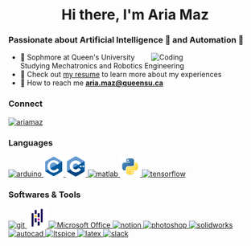 <h1 align="center">Hi there, I'm Aria Maz</h1>
<h3 align="left">Passionate about Artificial Intelligence 🧠 and Automation 🤖</h3>

<img align="right" alt="Coding" width="220" src="https://phoneky.co.uk/thumbs/screensavers/down/technology/digitalman_pyiqxoie.gif">

- 🦾 Sophmore at Queen's University Studying Mechatronics and Robotics Engineering
- 📄 Check out [my resume](https://drive.google.com/file/d/1_t35BvZotGZFW5WQBozmZqz24QxRmrEk/view?usp=sharing) to learn more about my experiences
- 📧 How to reach me **aria.maz@queensu.ca**

<h3 align="left">Connect</h3>
<p align="left">
<a href="https://linkedin.com/in/ariamaz" target="blank"><img align="center" src="https://raw.githubusercontent.com/rahuldkjain/github-profile-readme-generator/master/src/images/icons/Social/linked-in-alt.svg" alt="ariamaz" height="30" width="40" /></a>
</p>

<h3 align="left">Languages</h3>
<p align="left"> 
<a href="https://www.arduino.cc/" target="_blank" rel="noreferrer"> <img src="https://cdn.worldvectorlogo.com/logos/arduino-1.svg" alt="arduino" width="40" height="40"/> </a> 
<a href="https://www.cprogramming.com/" target="_blank" rel="noreferrer"> <img src="https://raw.githubusercontent.com/devicons/devicon/master/icons/c/c-original.svg" alt="c" width="40" height="40"/> </a> 
<a href="https://www.w3schools.com/cpp/" target="_blank" rel="noreferrer"> <img src="https://raw.githubusercontent.com/devicons/devicon/master/icons/cplusplus/cplusplus-original.svg" alt="cplusplus" width="40" height="40"/> </a> 
<a href="https://www.mathworks.com/" target="_blank" rel="noreferrer"> <img src="https://upload.wikimedia.org/wikipedia/commons/2/21/Matlab_Logo.png" alt="matlab" width="40" height="40"/> </a> 
<a href="https://www.python.org" target="_blank" rel="noreferrer"> <img src="https://raw.githubusercontent.com/devicons/devicon/master/icons/python/python-original.svg" alt="python" width="40" height="40"/> </a> 
<a href="https://www.tensorflow.org" target="_blank" rel="noreferrer"> <img src="https://www.vectorlogo.zone/logos/tensorflow/tensorflow-icon.svg" alt="tensorflow" width="40" height="40"/> </a> 
</p>

<h3 align="left">Softwares & Tools</h3>
<p align="left"> 
<a href="https://git-scm.com/" target="_blank" rel="noreferrer"> <img src="https://www.vectorlogo.zone/logos/git-scm/git-scm-icon.svg" alt="git" width="40" height="40"/> </a> 
<a href="https://pandas.pydata.org/" target="_blank" rel="noreferrer"> <img src="https://raw.githubusercontent.com/devicons/devicon/2ae2a900d2f041da66e950e4d48052658d850630/icons/pandas/pandas-original.svg" alt="pandas" width="40" height="40"/> </a> 
<a href="https://www.office.com/" target="_blank" rel="noreferrer"> <img src="https://upload.wikimedia.org/wikipedia/commons/thumb/5/5f/Microsoft_Office_logo_%282019%E2%80%93present%29.svg/1200px-Microsoft_Office_logo_%282019%E2%80%93present%29.svg.png" alt="Microsoft Office" width="40" height="40" /> </a> 
<a href="https://www.notion.so/" target="_blank" rel="noreferrer"> <img src="https://upload.wikimedia.org/wikipedia/commons/thumb/e/e9/Notion-logo.svg/800px-Notion-logo.svg.png?20220918151013" alt="notion" width="40" height="40"/> </a> 
<a href="https://www.photoshop.com/en" target="_blank" rel="noreferrer"> <img src="https://upload.wikimedia.org/wikipedia/commons/thumb/a/af/Adobe_Photoshop_CC_icon.svg/1280px-Adobe_Photoshop_CC_icon.svg.png" alt="photoshop" width="40" height="40"/> </a> 
<a href="https://www.solidworks.com/" target="_blank" rel="noreferrer"> <img src="https://williamdaviesblog.files.wordpress.com/2014/06/solidworks-logo.png" alt="solidworks" width="40" height="40"/> </a> 
<a href="https://web.autocad.com/login" target="_blank" rel="noreferrer"> <img src="https://www.imaginit.com/Portals/4/ImageCache/ProductDetails/1_autodesk-autocad-product-icon-128@2x.png" alt="autocad" width="40" height="40"/> </a> 
<a href="https://ltspice-iv.en.lo4d.com/windows" target="_blank" rel="noreferrer"> <img src="https://gitlab.com/uploads/-/system/project/avatar/9699744/ltspice.png?width=64" alt="ltspice" width="40" height="40"/> </a> 
<a href="https://www.latex-project.org/" rel="noreferrer"> <img src="https://user-images.githubusercontent.com/102880878/227271069-4ceb393d-a9a8-4582-840e-509e1ff8e8bc.png" alt="latex" width="40" height="40"/> </a> 
<a href="https://slack.com/" rel="noreferrer"> <img src= "https://upload.wikimedia.org/wikipedia/commons/d/d5/Slack_icon_2019.svg" alt="slack" width="40" height="40"/> </a> 
</p>
